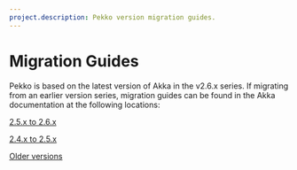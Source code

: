 ```yaml
---
project.description: Pekko version migration guides.
---
```

# Migration Guides

Pekko is based on the latest version of Akka in the v2.6.x series. If migrating from an earlier version series, migration guides can be found in the Akka documentation at the following locations: 

[2.5.x to 2.6.x](https://doc.akka.io/docs/akka/2.6/project/migration-guide-2.5.x-2.6.x.html)

[2.4.x to 2.5.x](https://doc.akka.io/docs/akka/2.5/project/migration-guide-2.4.x-2.5.x.html)

[Older versions](https://doc.akka.io/docs/akka/2.6/project/migration-guide-old.html)
